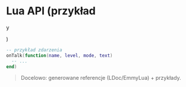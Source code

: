 # Lua API (przykład

y

)

```lua
-- przykład zdarzenia
onTalk(function(name, level, mode, text)
  -- ...
end)

```

> Docelowo: generowane referencje (LDoc/EmmyLua) + przykłady.
